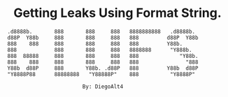 <h1 align="center">
  <br>
    Getting Leaks Using Format String.
   <br>
</h1>


 ```
 .d8888b.       888       888     888   8888888888   .d8888b.  
d88P  Y88b     888       888     888   888         d88P  Y88b 
888    888     888       888     888   888         Y88b.      
888            888       888     888   8888888      "Y888b.   
888  88888     888       888     888   888             "Y88b. 
888    888     888       888     888   888               "888 
Y88b  d88P     888       Y88b. .d88P   888         Y88b  d88P 
 "Y8888P88      88888888   "Y88888P"    888          "Y8888P"                                                    
 
                         By: DiegoAlt4
 ```                                          

           
